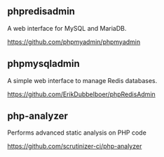 ## phpredisadmin

A web interface for MySQL and MariaDB.

https://github.com/phpmyadmin/phpmyadmin

## phpmysqladmin

A simple web interface to manage Redis databases.

https://github.com/ErikDubbelboer/phpRedisAdmin

## php-analyzer

Performs advanced static analysis on PHP code

https://github.com/scrutinizer-ci/php-analyzer


